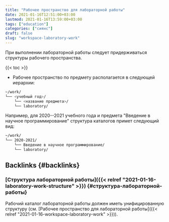 ```yaml
---
title: "Рабочее пространство для лабораторной работы"
date: 2021-01-16T12:51:00+03:00
lastmod: 2021-01-16T13:59:00+03:00
tags: ["education"]
categories: ["сиянс"]
draft: false
slug: "workspace-laboratory-work"
---
```


При выполнении лабораторной работы следует придерживаться структуры рабочего пространства.

<!--more-->

{{< toc >}}

-   Рабочее пространство по предмету располагается в следующей иерархии:

<!--listend-->

```bash
~/work/
└── <учебный год>/
    └── <название предмета>/
	└── laboratory/
```

Например, для 2020--2021 учебного года и предмета "Введение в научное программирование" структура каталогов примет следующий вид:

```bash
~/work/
└── 2020-2021/
    └── Введение в научное программирование/
	└── laboratory/
```


## Backlinks {#backlinks}


### [Структура лабораторной работы]({{< relref "2021-01-16-laboratory-work-structure" >}}) {#структура-лабораторной-работы}

Рабочий каталог лабораторной работы должен иметь унифицированную структуру (см. [Рабочее пространство для лабораторной работы]({{< relref "2021-01-16-workspace-laboratory-work" >}})).
